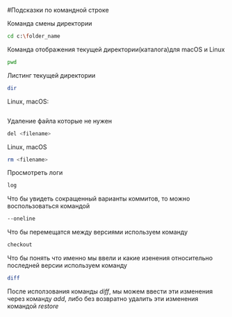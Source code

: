 #Подсказки по командной строке

Команда смены директории
```sh
cd c:\folder_name
```

Команда отображения текущей директории(каталога)для macOS и Linux
```sh
pwd
```

Листинг текущей директории
```sh
dir
```
Linux, macOS:
```sh
```

Удаление файла которые не нужен
```sh
del <filename>
```
Linux, macOS
```sh
rm <filename>
```

Просмотреть логи
```sh
log
```

Что бы увидеть сокращенный варианты коммитов, то можно воспользоваться командой 
```sh
--oneline
```

Что бы перемещатся между версиями используем команду 
```sh
checkout
```

Что бы понять что именно мы ввели и какие изенения относительно последней версии используем команду 
```sh
diff
```

После исползования команды *diff*, мы можем ввести эти изменения через команду *add*, либо без возвратно удалить эти изменения командой *restore*